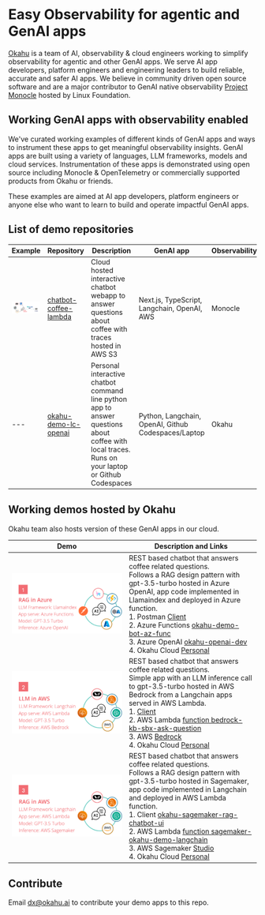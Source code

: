 # Easy Observability for agentic and GenAI apps 

[Okahu](https://www.okahu.ai) is a team of AI, observability & cloud engineers working to simplify observability for agentic and other GenAI apps. We serve AI app developers, platform engineers and engineering leaders to build reliable, accurate and safer AI apps. We believe in community driven open source software and are a major contributor to GenAI native observability [Project Monocle](https://monocle2ai.github.io/docs/) hosted by Linux Foundation.

## Working GenAI apps with observability enabled

We've curated working examples of different kinds of GenAI apps and ways to instrument these apps to get meaningful observability insights. GenAI apps are built using a variety of languages, LLM frameworks, models and cloud services. Instrumentation of these apps is demonstrated using open source including Monocle & OpenTelemetry or commercially supported products from Okahu or friends. 

These examples are aimed at AI app developers, platform engineers or anyone else who want to learn to build and operate impactful GenAI apps. 

## List of demo repositories

| Example | Repository | Description | GenAI app | Observability |
| --- | --- |--- | --- | --- | 
| ![thumbnail](monocle_chatbot_aws.png) | [chatbot-coffee-lambda](https://github.com/okahu-demos/chatbot-coffee-lambda) |Cloud hosted interactive chatbot webapp to answer questions about coffee with traces hosted in AWS S3 | Next.js, TypeScript, Langchain, OpenAI, AWS | Monocle | 
| --- | [okahu-demo-lc-openai](https://github.com/okahu-demos/okahu-demo-lc-openai) |Personal interactive chatbot command line python app to answer questions about coffee with local traces. Runs on your laptop or Github Codespaces  | Python, Langchain, OpenAI, Github Codespaces/Laptop | Okahu | 

## Working demos hosted by Okahu

Okahu team also hosts version of these GenAI apps in our cloud. 

| Demo | Description and Links | 
| -- | -- |
|![Azure1](rag-in-azure.png)| REST based chatbot that answers coffee related questions. <br> Follows a RAG design pattern with gpt-3.5-turbo hosted in Azure OpenAI, app code implemented in Llamaindex and deployed in Azure function. <br> 1. Postman [Client](https://okahuai.postman.co/workspace/Okahu-demo-apps~fa36e930-1373-4418-be26-4f19edb3ebf7/overview)   <br>2.  Azure Functions [okahu-demo-bot-az-func](https://portal.azure.com/#@NETORGFT14510184.onmicrosoft.com/asset/WebsitesExtension/Website/subscriptions/a8215907-de61-45d9-8d3f-aab5a9a432fb/resourceGroups/okahu-demo-rg/providers/Microsoft.Web/sites/okahu-demo-bot-az-func)   <br>3. Azure OpenAI [okahu-openai-dev](https://portal.azure.com/#@NETORGFT14510184.onmicrosoft.com/asset/Microsoft_Azure_ProjectOxford/CognitiveServicesAccount/subscriptions/a8215907-de61-45d9-8d3f-aab5a9a432fb/resourceGroups/okahu_rg/providers/Microsoft.CognitiveServices/accounts/okahu-openai-dev)   <br>4. Okahu Cloud [Personal](https://portal.okahu.ai) | 
|![AWS2](LLM-in-AWS.png) | REST based chatbot that answers coffee related questions. <br> Simple app with an LLM inference call to gpt-3.5-turbo hosted in AWS Bedrock from a Langchain apps served in AWS Lambda. <br> 1. [Client](http://bedrock-kb-chatbot-ui.eba-uvpw32i4.us-east-1.elasticbeanstalk.com/)  <br>2. AWS Lambda [function bedrock-kb-sbx-ask-question](https://us-east-1.console.aws.amazon.com/lambda/home?region=us-east-1#/functions/bedrock-kb-sbx-ask-question) <br>3. AWS [Bedrock](https://us-east-1.console.aws.amazon.com/bedrock/home?region=us-east-1#/) <br>4. Okahu Cloud [Personal](https://portal.okahu.ai) |
|![AWS3](rag-in-aws.png) | REST based chatbot that answers coffee related questions. <br> Follows a RAG design pattern with gpt-3.5-turbo hosted in Sagemaker, app code implemented in Langchain and deployed in AWS Lambda function.  <br> 1. Client [okahu-sagemaker-rag-chatbot-ui](http://okahu-sagemaker-rag-chatbot-ui.eba-g8fpwhc9.us-east-1.elasticbeanstalk.com/)  <br> 2. AWS Lambda [function sagemaker-okahu-demo-langchain](https://us-east-1.console.aws.amazon.com/lambda/home?region=us-east-1#/functions/sagemaker-okahu-demo-langchain) <br> 3. AWS Sagemaker [Studio](https://us-east-1.console.aws.amazon.com/sagemaker/home?region=us-east-1#/studio) <br> 4. Okahu Cloud [Personal](https://portal.okahu.ai) | 

## Contribute 

Email dx@okahu.ai to contribute your demo apps to this repo. 


